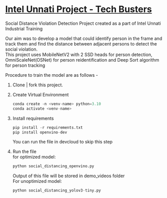 # <u>Intel Unnati Project - Tech Busters</u>

Social Distance Violation Detection Project created as a part of Intel Unnati Industrial Training 
<br><p>Our aim was to develop a model that could identify person in the frame 
and track them and find the distance between adjacent persons to detect the social
violation.<br>
This project uses MobileNetV2 with 2 SSD heads for person detection, OmniScaleNet(OSNet) for person reidentification and Deep Sort algorithm for person tracking

<p> Procedure to train the model are as follows - 

1. Clone | fork this project.

2. Create Virtual Environment
   ```python
   conda create -n <venv-name> python=3.10
   conda activate <venv-name>
   ```

3. Install requirements
    ```python
   pip install -r requirements.txt
   pip install openvino-dev
   ```
   You can run the file in devcloud to skip this step

4. Run the file <br>
    for optimized model:
   ```python
   python social_distancing_openvino.py
   ```
   Output of this file will be stored in demo_videos folder
   <br>For unoptimized model:
   ```python
   python social_distancing_yolov3-tiny.py
   ```